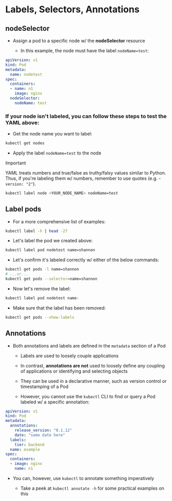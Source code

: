 # Labels, Selectors, Annotations

## nodeSelector

* Assign a pod to a specific node w/ the **nodeSelector** resource

  * In this example, the node must have the label `nodeName=test`:

```yaml
apiVersion: v1
kind: Pod
metadata:
  name: nodetest
spec:
  containers:
  - name: n1
    image: nginx
  nodeSelector:
    nodeName: test
```

### If your node isn't labeled, you can follow these steps to test the YAML above:

* Get the node name you want to label:

```zsh
kubectl get nodes
```

* Apply the label `nodeName=test` to the node

> [!IMPORTANT]
> 
> YAML treats numbers and true/false as truthy/falsy values similar to Python. Thus, if you're labeling them w/ numbers, remember to use quotes (e.g. - `version: "2"`).

```zsh
kubectl label node <YOUR_NODE_NAME> nodeName=test
```

## Label pods

* For a more comprehensive list of examples:

```zsh
kubectl label -h | head -27
```

* Let's label the pod we created above:

```zsh
kubectl label pod nodetest name=shannon
```

* Let's confirm it's labeled correctly w/ either of the below commands:

```zsh
kubectl get pods -l name=shannon
# ...or...
kubectl get pods --selector=name=shannon
```

* Now let's remove the label:

```zsh
kubectl label pod nodetest name-
```

* Make sure that the label has been removed:

```zsh
kubectl get pods --show-labels
```

## Annotations

* Both annotations and labels are defined in the `metadata` section of a Pod

  * Labels are used to loosely couple applications

  * In contrast, **annotations are not** used to loosely define any coupling of applications or identifying and selecting objects

  * They can be used in a declarative manner, such as version control or timestamping of a Pod

  * However, you cannot use the `kubectl` CLI to find or query a Pod labeled w/ a specific annotation:

```yaml
apiVersion: v1
kind: Pod
metadata:
  annotations:
    release_version: "0.1.12"
    date: "some date here"
  labels:
    tier: backend
  name: example
spec:
  containers:
  - image: nginx
    name: n1
```

* You can, however, use `kubectl` to annotate something imperatively

  * Take a peek at `kubectl annotate -h` for some practical examples on this
